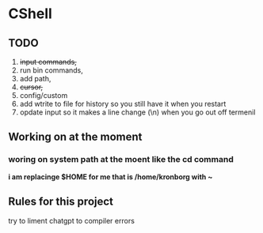 # CShell

## TODO

1. <del>input commands,</del>
2. run bin commands,
3. add path,
4. <del>cursor,</del>
5. config/custom
6. add wtrite to file for history so you still have it when you restart
7. opdate input so it makes a line change (\n) when you go out off termenil

## Working on at the moment

### woring on system path at the moent like the cd command

<b> i am replacinge $HOME for me that is /home/kronborg with ~ </b>

## Rules for this project

try to liment chatgpt to compiler errors
